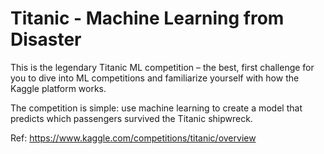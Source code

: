 # Titanic - Machine Learning from Disaster

This is the legendary Titanic ML competition – the best, first challenge for you to dive into ML competitions and familiarize yourself with how the Kaggle platform works.

The competition is simple: use machine learning to create a model that predicts which passengers survived the Titanic shipwreck.


Ref: https://www.kaggle.com/competitions/titanic/overview